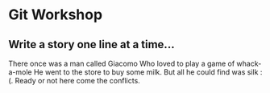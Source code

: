 # Git Workshop
## Write a story one line at a time...
There once was a man called Giacomo
Who loved to play a game of whack-a-mole
He went to the store to buy some milk.
But all he could find was silk :(.
Ready or not here come the conflicts.
